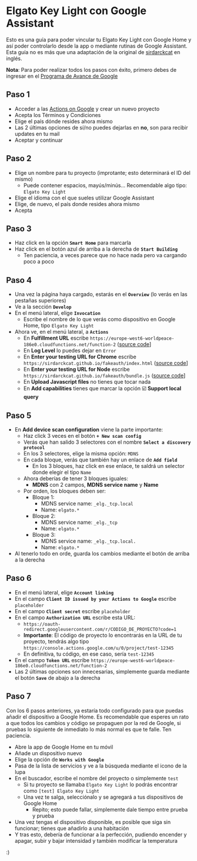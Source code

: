 # Elgato Key Light con Google Assistant
Esto es una guía para poder vincular tu Elgato Key Light con Google Home y así poder controlarlo desde la app o mediante rutinas de Google Assistant. Esta guía no es más que una adaptación de la original de [sirdarckcat](https://github.com/sirdarckcat/sirdarckcat.github.io/tree/master/fakeauth) en inglés.

**Nota**: Para poder realizar todos los pasos con éxito, primero debes de ingresar en el [Programa de Avance de Google](https://support.google.com/chromecast/answer/6343937#zippy=%2Chow-do-i-join-the-preview-program)

## Paso 1
- Acceder a las [Actions on Google](https://console.actions.google.com/) y crear un nuevo proyecto
- Acepta los Términos y Condiciones
- Elige el país dónde resides ahora mismo
- Las 2 últimas opciones de sí/no puedes dejarlas en **no**, son para recibir updates en tu mail
- Aceptar y continuar

## Paso 2
- Elige un nombre para tu proyecto (improtante; esto determinará el ID del mismo)
  - Puede contener espacios, mayús/minús... Recomendable algo tipo: `Elgato Key Light`
- Elige el idioma con el que sueles utilizar Google Assistant
- Elige, de nuevo, el país donde resides ahora mismo
- Acepta

## Paso 3
- Haz click en la opción **`Smart Home`** para marcarla
- Haz click en el botón azul de arriba a la derecha de **`Start Building`**
  - Ten paciencia, a veces parece que no hace nada pero va cargando poco a poco

## Paso 4
- Una vez la página haya cargado, estarás en el **`Overview`** (lo verás en las pestañas superiores)
- Ve a la sección **`Develop`**
- En el menú lateral, elige **`Invocation`**
  - Escribe el nombre de lo que verás como dispositivo en Google Home, tipo `Elgato Key Light`
- Ahora ve, en el menú lateral, a **`Actions`**
  - En **Fulfillment URL** escribe `https://europe-west6-worldpeace-186e0.cloudfunctions.net/function-2` ([source code](https://github.com/angelcustodio/elgato-keylight-google/blob/main/files/cloudfunction.js)]
  - En **Log Level** lo puedes dejar en `Error`
  - En **Enter your testing URL for Chrome** escribe `https://sirdarckcat.github.io/fakeauth/index.html` ([source code](https://github.com/angelcustodio/elgato-keylight-google/blob/main/files/index.html)]
  - En **Enter your testing URL for Node** escribe `https://sirdarckcat.github.io/fakeauth/bundle.js` ([source code](https://github.com/angelcustodio/elgato-keylight-google/blob/main/files/bundle.js)]
  - En **Upload Javascript files** no tienes que tocar nada
  - En **Add capabilities** tienes que marcar la opción ☑️ **Support local query**

## Paso 5
- En **Add device scan configuration** viene la parte importante:
  - Haz click 3 veces en el botón **`+ New scan config`**
  - Verás que han salido 3 selectores con el nombre **`Select a discovery protocol`**
  - En los 3 selectores, elige la misma opción: `MDNS`
  - En cada bloque, verás que también hay un enlace de **`Add field`**
    - En los 3 bloques, haz click en ese enlace, te saldrá un selector donde elegir el tipo `Name`
  - Ahora deberías de tener 3 bloques iguales:
    - **MDNS** con 2 campos, **MDNS service name** y **Name**
  - Por orden, los bloques deben ser:
    - Bloque 1:
      - MDNS service name: `_elg._tcp.local`
      - Name: `elgato.*`
    - Bloque 2:
      - MDNS service name: `_elg._tcp`
      - Name: `elgato.*`
    - Bloque 3:
      - MDNS service name: `_elg._tcp.local.`
      - Name: `elgato.*`
- Al tenerlo todo en orde, guarda los cambios mediante el botón de arriba a la derecha

## Paso 6
- En el menú lateral, elige **`Account linking`**
- En el campo **`Client ID issued by your Actions to Google`** escribe `placeholder`
- En el campo **`Client secret`** escribe `placeholder`
- En el campo **`Authorization URL`** escribe esta URL:
  - `https://oauth-redirect.googleusercontent.com/r/CODIGO_DE_PROYECTO?code=1`
  - **Importante**: El código de proyecto lo encontrarás en la URL de tu proyecto, tendrás algo tipo `https://console.actions.google.com/u/0/project/test-12345`
  - En definitiva, tu código, en ese caso, sería `test-12345`
- En el campo **`Token URL`** escribe `https://europe-west6-worldpeace-186e0.cloudfunctions.net/function-2`
- Las 2 últimas opciones son innecesarias, simplemente guarda mediante el botón **`Save`** de abajo a la derecha

## Paso 7
Con los 6 pasos anteriores, ya estaría todo configurado para que puedas añadir el dispositivo a Google Home. Es recomendable que esperes un rato a que todos los cambios y código se propaguen por la red de Google, si pruebas lo siguiente de inmediato lo más normal es que te falle. Ten paciencia.

- Abre la app de Google Home en tu móvil
- Añade un dispositivo nuevo
- Elige la opción de **`Works with Google`**
- Pasa de la lista de servicios y ve a la búsqueda mediante el icono de la lupa
- En el buscador, escribe el nombre del proyecto o simplemente `test`
  - Si tu proyecto se llamaba `Elgato Key Light` lo podrás encontrar como `[test] Elgato Key Light`
  - Una vez te salga, selecciónalo y se agregará a tus dispositivos de Google Home
    - Repito; esto puede fallar, simplemente dale tiempo entre prueba y prueba
- Una vez tengas el dispositivo disponible, es posible que siga sin funcionar; tienes que añadirlo a una habitación
- Y tras esto, debería de funcionar a la perfección, pudiendo encender y apagar, subir y bajar intensidad y también modificar la temperatura

:)
